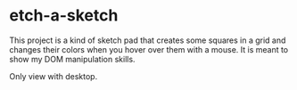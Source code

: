 # etch-a-sketch

This project is a kind of sketch pad that creates some squares in a grid and changes their colors when you hover over them with a mouse. It is meant to show my DOM manipulation skills.

Only view with desktop.
